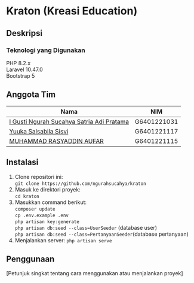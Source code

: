 # Kraton  (Kreasi Education)

## Deskripsi
### Teknologi yang Digunakan
PHP 8.2.x </br>
Laravel 10.47.0 </br>
Bootstrap 5

## Anggota Tim

| Nama                                      | NIM          |
|-------------------------------------------|--------------|
| [I Gusti Ngurah Sucahya Satria Adi Pratama](https://github.com/ngurahsucahya)| G6401221031  |
| [Yuuka Salsabila Sisvi](https://github.com/anggota-2)                         | G6401221117   |
| [MUHAMMAD RASYADDIN AUFAR](https://github.com/anggota-3)                            | G6401221115 |

## Instalasi

1. Clone repositori ini: </br> 
`git clone https://github.com/ngurahsucahya/kraton`
2. Masuk ke direktori proyek: </br> 
`cd kraton`
3. Masukkan command berikut:
    </br>`composer update`</br>
    `cp .env.example .env` </br>
    `php artisan key:generate` </br>
    `php artisan db:seed --class=UserSeeder` (database user) </br>
    `php artisan db:seed --class=PertanyaanSeeder`(database pertanyaan) </br>
4. Menjalankan server: `php artisan serve`

## Penggunaan

[Petunjuk singkat tentang cara menggunakan atau menjalankan proyek]
